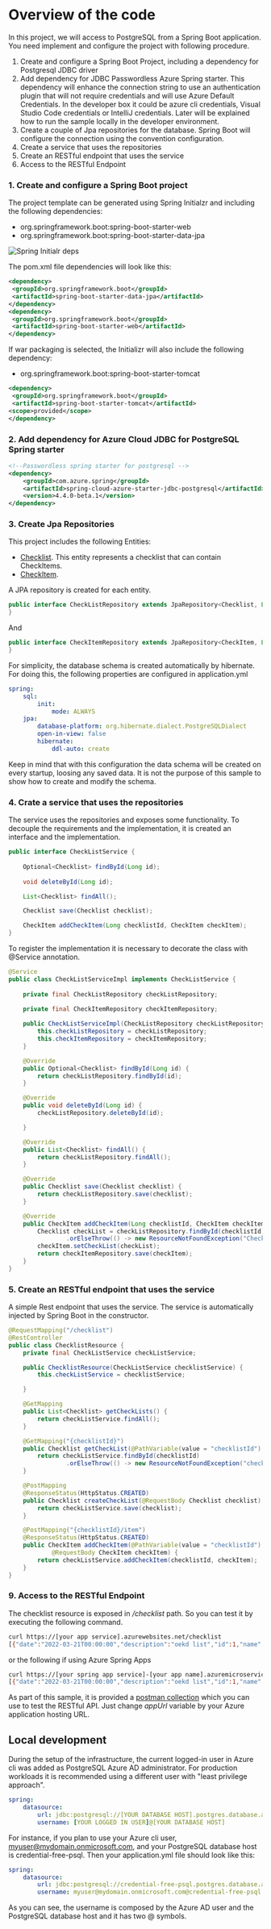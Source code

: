 # Overview of the code

In this project, we will access to PostgreSQL from a Spring Boot application.
You need implement and configure the project with following procedure.

1. Create and configure a Spring Boot Project, including a dependency for Postgresql JDBC driver
2. Add dependency for JDBC Passwordless Azure Spring starter. This dependency will enhance the connection string to use an authentication plugin that will not require credentials and will use Azure Default Credentials. In the developer box it could be azure cli credentials, Visual Studio Code credentials or IntelliJ credentials. Later will be explained how to run the sample locally in the developer environment.
3. Create a couple of Jpa repositories for the database. Spring Boot will configure the connection using the convention configuration.
4. Create a service that uses the repositories
5. Create an RESTful endpoint that uses the service
6. Access to the RESTful Endpoint

### 1. Create and configure a Spring Boot project

The project template can be generated using Spring Initialzr and including the following dependencies:

* org.springframework.boot:spring-boot-starter-web
* org.springframework.boot:spring-boot-starter-data-jpa

![Spring Initialr deps](./media/initializr-deps.png)

The pom.xml file dependencies will look like this:

```xml
<dependency>
 <groupId>org.springframework.boot</groupId>
 <artifactId>spring-boot-starter-data-jpa</artifactId>
</dependency>
<dependency>
 <groupId>org.springframework.boot</groupId>
 <artifactId>spring-boot-starter-web</artifactId>
</dependency>
```

If war packaging is selected, the Initializr will also include the following dependency:

* org.springframework.boot:spring-boot-starter-tomcat

```xml
<dependency>
 <groupId>org.springframework.boot</groupId>
 <artifactId>spring-boot-starter-tomcat</artifactId>
<scope>provided</scope>
</dependency>
```

### 2. Add dependency for Azure Cloud JDBC for PostgreSQL Spring starter

```xml
<!--Passwordless spring starter for postgresql -->
<dependency>
	<groupId>com.azure.spring</groupId>
	<artifactId>spring-cloud-azure-starter-jdbc-postgresql</artifactId>
	<version>4.4.0-beta.1</version>
</dependency>
```

### 3. Create Jpa Repositories

This project includes the following Entities:

* [Checklist](./src/main/java/com/microsoft/azure/samples/springcredentialfree/model/Checklist.java). This entity represents a checklist that can contain CheckItems.
* [CheckItem](./src/main/java/com/microsoft/azure/samples/springcredentialfree/model/Checklist.java).

A JPA repository is created for each entity.

```java
public interface CheckListRepository extends JpaRepository<Checklist, Long> {
}
```

And

```java
public interface CheckItemRepository extends JpaRepository<CheckItem, Long> {
}
```

For simplicity, the database schema is created automatically by hibernate. For doing this, the following properties are configured in application.yml

```yaml
spring:
    sql:
        init:
            mode: ALWAYS
    jpa:
        database-platform: org.hibernate.dialect.PostgreSQLDialect
        open-in-view: false
        hibernate:
            ddl-auto: create
```

Keep in mind that with this configuration the data schema will be created on every startup, loosing any saved data. It is not the purpose of this sample to show how to create and modify the schema.

### 4. Crate a service that uses the repositories

The service uses the repositories and exposes some functionality. To decouple the requirements and the implementation, it is created an interface and the implementation.

```java
public interface CheckListService {
    
    Optional<Checklist> findById(Long id);
    
    void deleteById(Long id);

    List<Checklist> findAll();

    Checklist save(Checklist checklist);

    CheckItem addCheckItem(Long checklistId, CheckItem checkItem);
}
```

To register the implementation it is necessary to decorate the class with @Service annotation.

```java
@Service
public class CheckListServiceImpl implements CheckListService {
    
    private final CheckListRepository checkListRepository;
    
    private final CheckItemRepository checkItemRepository;

    public CheckListServiceImpl(CheckListRepository checkListRepository, CheckItemRepository checkItemRepository) {
        this.checkListRepository = checkListRepository;
        this.checkItemRepository = checkItemRepository;
    }

    @Override
    public Optional<Checklist> findById(Long id) {
        return checkListRepository.findById(id);
    }

    @Override
    public void deleteById(Long id) {
        checkListRepository.deleteById(id);

    }

    @Override
    public List<Checklist> findAll() {
        return checkListRepository.findAll();
    }

    @Override
    public Checklist save(Checklist checklist) {
        return checkListRepository.save(checklist);
    }

    @Override
    public CheckItem addCheckItem(Long checklistId, CheckItem checkItem) {
        Checklist checkList = checkListRepository.findById(checklistId)
                .orElseThrow(() -> new ResourceNotFoundException("Checklist " + checklistId + " not found"));
        checkItem.setCheckList(checkList);
        return checkItemRepository.save(checkItem);
    }
}
```

### 5. Create an RESTful endpoint that uses the service

A simple Rest endpoint that uses the service. The service is automatically injected by Spring Boot in the constructor.

```java
@RequestMapping("/checklist")
@RestController
public class ChecklistResource {
    private final CheckListService checkListService;

    public ChecklistResource(CheckListService checklistService) {
        this.checkListService = checklistService;

    }

    @GetMapping
    public List<Checklist> getCheckLists() {
        return checkListService.findAll();
    }

    @GetMapping("{checklistId}")
    public Checklist getCheckList(@PathVariable(value = "checklistId") Long checklistId) {
        return checkListService.findById(checklistId)
                .orElseThrow(() -> new ResourceNotFoundException("checklist  " + checklistId + " not found"));
    }

    @PostMapping
    @ResponseStatus(HttpStatus.CREATED)
    public Checklist createCheckList(@RequestBody Checklist checklist) {
        return checkListService.save(checklist);
    }

    @PostMapping("{checklistId}/item")
    @ResponseStatus(HttpStatus.CREATED)
    public CheckItem addCheckItem(@PathVariable(value = "checklistId") Long checklistId,
            @RequestBody CheckItem checkItem) {
        return checkListService.addCheckItem(checklistId, checkItem);
    }
}
```

### 9. Access to the RESTful Endpoint

The checklist resource is exposed in _/checklist_ path. So you can test it by executing the following command.

```bash
curl https://[your app service].azurewebsites.net/checklist
[{"date":"2022-03-21T00:00:00","description":"oekd list","id":1,"name":"hajshd"},{"date":"2022-03-21T00:00:00","description":"oekd list","id":2,"name":"hajshd"},{"date":"2022-03-21T00:00:00","description":"oekd list","id":3,"name":"hajshd"}]
```

or the following if using Azure Spring Apps

```bash
curl https://[your spring app service]-[your app name].azuremicroservices.io/checklist
[{"date":"2022-03-21T00:00:00","description":"oekd list","id":1,"name":"hajshd"},{"date":"2022-03-21T00:00:00","description":"oekd list","id":2,"name":"hajshd"},{"date":"2022-03-21T00:00:00","description":"oekd list","id":3,"name":"hajshd"}]
```

As part of this sample, it is provided a [postman collection](./postman/check_lists_request.postman_collection.json) which you can use to test the RESTful API. Just change _appUrl_ variable by your Azure application hosting URL.

## Local development

During the setup of the infrastructure, the current logged-in user in Azure cli was added as PostgreSQL Azure AD administrator. For production workloads it is recommended using a different user with "least privilege approach".

```yaml
spring:
    datasource:
        url: jdbc:postgresql://[YOUR DATABASE HOST].postgres.database.azure.com:5432/checklist
        username: [YOUR LOGGED IN USER]@[YOUR DATABASE HOST]
```

For instance, if you plan to use your Azure cli user, myuser@mydomain.onmicrosoft.com, and your PostgreSQL database host is credential-free-psql. Then your application.yml file should look like this:

```yaml
spring:
    datasource:
        url: jdbc:postgresql://credential-free-psql.postgres.database.azure.com:5432/checklist
        username: myuser@mydomain.onmicrosoft.com@credential-free-psql
``` 

As you can see, the username is composed by the Azure AD user and the PostgreSQL database host and it has two @ symbols.
